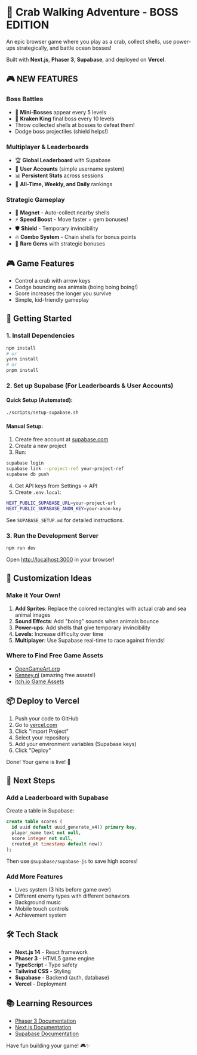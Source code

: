 # 🦀 Crab Walking Adventure - BOSS EDITION

An epic browser game where you play as a crab, collect shells, use power-ups strategically, and battle ocean bosses!

Built with **Next.js**, **Phaser 3**, **Supabase**, and deployed on **Vercel**.

## 🎮 NEW FEATURES

### Boss Battles
- 🐳 **Mini-Bosses** appear every 5 levels
- 🐙 **Kraken King** final boss every 10 levels
- Throw collected shells at bosses to defeat them!
- Dodge boss projectiles (shield helps!)

### Multiplayer & Leaderboards
- 🏆 **Global Leaderboard** with Supabase
- 👤 **User Accounts** (simple username system)
- 📊 **Persistent Stats** across sessions
- 🎯 **All-Time, Weekly, and Daily** rankings

### Strategic Gameplay
- 🧲 **Magnet** - Auto-collect nearby shells
- ⚡ **Speed Boost** - Move faster + gem bonuses!
- 🛡️ **Shield** - Temporary invincibility
- 🔥 **Combo System** - Chain shells for bonus points
- 💎 **Rare Gems** with strategic bonuses

## 🎮 Game Features

- Control a crab with arrow keys
- Dodge bouncing sea animals (boing boing boing!)
- Score increases the longer you survive
- Simple, kid-friendly gameplay

## 🚀 Getting Started

### 1. Install Dependencies

```bash
npm install
# or
yarn install
# or
pnpm install
```

### 2. Set up Supabase (For Leaderboards & User Accounts)

#### Quick Setup (Automated):
```bash
./scripts/setup-supabase.sh
```

#### Manual Setup:
1. Create free account at [supabase.com](https://supabase.com)
2. Create a new project
3. Run:
```bash
supabase login
supabase link --project-ref your-project-ref
supabase db push
```
4. Get API keys from Settings → API
5. Create `.env.local`:
```bash
NEXT_PUBLIC_SUPABASE_URL=your-project-url
NEXT_PUBLIC_SUPABASE_ANON_KEY=your-anon-key
```

See `SUPABASE_SETUP.md` for detailed instructions.

### 3. Run the Development Server

```bash
npm run dev
```

Open [http://localhost:3000](http://localhost:3000) in your browser!

## 🎨 Customization Ideas

### Make it Your Own!

1. **Add Sprites**: Replace the colored rectangles with actual crab and sea animal images
2. **Sound Effects**: Add "boing" sounds when animals bounce
3. **Power-ups**: Add shells that give temporary invincibility
4. **Levels**: Increase difficulty over time
5. **Multiplayer**: Use Supabase real-time to race against friends!

### Where to Find Free Game Assets

- [OpenGameArt.org](https://opengameart.org/)
- [Kenney.nl](https://kenney.nl/assets) (amazing free assets!)
- [itch.io Game Assets](https://itch.io/game-assets/free)

## 📦 Deploy to Vercel

1. Push your code to GitHub
2. Go to [vercel.com](https://vercel.com)
3. Click "Import Project"
4. Select your repository
5. Add your environment variables (Supabase keys)
6. Click "Deploy"

Done! Your game is live! 🎉

## 🎯 Next Steps

### Add a Leaderboard with Supabase

Create a table in Supabase:

```sql
create table scores (
  id uuid default uuid_generate_v4() primary key,
  player_name text not null,
  score integer not null,
  created_at timestamp default now()
);
```

Then use `@supabase/supabase-js` to save high scores!

### Add More Features

- Lives system (3 hits before game over)
- Different enemy types with different behaviors
- Background music
- Mobile touch controls
- Achievement system

## 🛠️ Tech Stack

- **Next.js 14** - React framework
- **Phaser 3** - HTML5 game engine
- **TypeScript** - Type safety
- **Tailwind CSS** - Styling
- **Supabase** - Backend (auth, database)
- **Vercel** - Deployment

## 📚 Learning Resources

- [Phaser 3 Documentation](https://photonstorm.github.io/phaser3-docs/)
- [Next.js Documentation](https://nextjs.org/docs)
- [Supabase Documentation](https://supabase.com/docs)

Have fun building your game! 🎮✨


